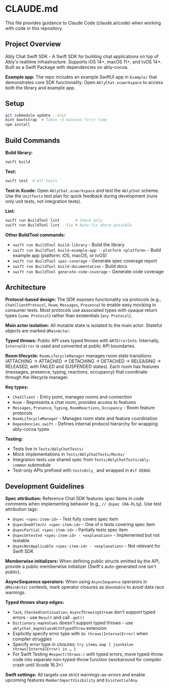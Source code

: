 # CLAUDE.md

This file provides guidance to Claude Code (claude.ai/code) when working with code in this repository.

## Project Overview

Ably Chat Swift SDK - A Swift SDK for building chat applications on top of Ably's realtime infrastructure. Supports iOS 14+, macOS 11+, and tvOS 14+. Built as a Swift Package with dependencies on ably-cocoa.

**Example app:** The repo includes an example SwiftUI app in `Example/` that demonstrates core SDK functionality. Open `AblyChat.xcworkspace` to access both the library and example app.

## Setup

```bash
git submodule update --init
mint bootstrap  # Takes ~5 minutes first time
npm install
```

## Build Commands

**Build library:**

```bash
swift build
```

**Test:**

```bash
swift test  # All tests
```

**Test in Xcode:**
Open `AblyChat.xcworkspace` and test the `AblyChat` scheme. Use the `UnitTests` test plan for quick feedback during development (runs only unit tests, not integration tests).

**Lint:**

```bash
swift run BuildTool lint       # Check only
swift run BuildTool lint --fix # Auto-fix where possible
```

**Other BuildTool commands:**

- `swift run BuildTool build-library` - Build the library
- `swift run BuildTool build-example-app --platform <platform>` - Build example app (platform: iOS, macOS, or tvOS)
- `swift run BuildTool spec-coverage` - Generate spec coverage report
- `swift run BuildTool build-documentation` - Build docs
- `swift run BuildTool generate-code-coverage` - Generate code coverage

## Architecture

**Protocol-based design:** The SDK exposes functionality via protocols (e.g., `ChatClientProtocol`, `Room`, `Messages`, `Presence`) to enable easy mocking in consumer tests. Most protocols use associated types with opaque return types (`some Protocol`) rather than existentials (`any Protocol`).

**Main actor isolation:** All mutable state is isolated to the main actor. Stateful objects are marked `@MainActor`.

**Typed throws:** Public API uses typed throws with `ARTErrorInfo`. Internally, `InternalError` is used and converted at public API boundaries.

**Room lifecycle:** `RoomLifecycleManager` manages room state transitions (ATTACHING → ATTACHED → DETACHING → DETACHED → RELEASING → RELEASED, with FAILED and SUSPENDED states). Each room has features (messages, presence, typing, reactions, occupancy) that coordinate through the lifecycle manager.

**Key types:**

- `ChatClient` - Entry point, manages rooms and connection
- `Room` - Represents a chat room, provides access to features
- `Messages`, `Presence`, `Typing`, `RoomReactions`, `Occupancy` - Room feature protocols
- `RoomLifecycleManager` - Manages room state and feature coordination
- `Dependencies.swift` - Defines internal protocol hierarchy for wrapping ably-cocoa types

**Testing:**

- Tests live in `Tests/AblyChatTests/`
- Mock implementations in `Tests/AblyChatTests/Mocks/`
- Integration tests use shared spec from `Tests/AblyChatTests/ably-common` submodule
- Test-only APIs prefixed with `testsOnly_` and wrapped in `#if DEBUG`

## Development Guidelines

**Spec attribution:** Reference Chat SDK features spec items in code comments when implementing behavior (e.g., `// @spec CHA-RL3g`). Use test attribution tags:

- `@spec <spec-item-id>` - Test fully covers spec item
- `@specOneOf(m/n) <spec-item-id>` - One of n tests covering spec item
- `@specPartial <spec-item-id>` - Partially tests spec item
- `@specUntested <spec-item-id> - <explanation>` - Implemented but not testable
- `@specNotApplicable <spec-item-id> - <explanation>` - Not relevant for Swift SDK

**Memberwise initializers:** When defining public structs emitted by the API, provide a public memberwise initializer (Swift's auto-generated one isn't public).

**AsyncSequence operators:** When using `AsyncSequence` operators in `@MainActor` contexts, mark operator closures as `@Sendable` to avoid data race warnings.

**Typed throws sharp edges:**

- `Task`, `CheckedContinuation`, `AsyncThrowingStream` don't support typed errors - use `Result` and call `.get()`
- `Dictionary.mapValues` doesn't support typed throws - use `ablyChat_mapValuesWithTypedThrow` extension
- Explicitly specify error type with `do throws(InternalError)` when compiler struggles
- Specify error type in closures: `try items.map { jsonValue throws(InternalError) in … }`
- For Swift Testing `#expect(throws:)` with typed errors, move typed-throw code into separate non-typed-throw function (workaround for compiler crash until Xcode 16.3+)

**Swift settings:** All targets use strict warnings-as-errors and enable upcoming features `MemberImportVisibility` and `ExistentialAny`.
